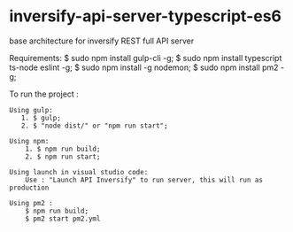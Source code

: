 # inversify-api-server-typescript-es6
base architecture for inversify REST full API server

Requirements:
    $ sudo npm install gulp-cli -g;
    $ sudo npm install typescript ts-node eslint -g;
    $ sudo npm install -g nodemon;
    $ sudo npm install pm2 -g;

To run the project :

    Using gulp:
       1. $ gulp;
       2. $ "node dist/" or "npm run start";
    
    Using npm:
        1. $ npm run build;
        2. $ npm run start;

    Using launch in visual studio code:
        Use : "Launch API Inversify" to run server, this will run as production
    
    Using pm2 :
        $ npm run build;
        $ pm2 start pm2.yml